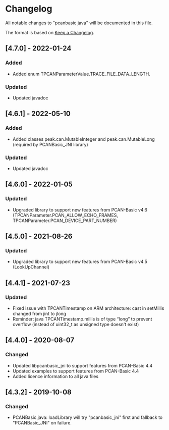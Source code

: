 ﻿# Changelog
All notable changes to "pcanbasic java" will be documented in this file.

The format is based on [Keep a Changelog](https://keepachangelog.com/en/1.0.0/).

## [4.7.0] - 2022-01-24
### Added
- Added enum TPCANParameterValue.TRACE_FILE_DATA_LENGTH.
### Updated
- Updated javadoc

## [4.6.1] - 2022-05-10
### Added
- Added classes peak.can.MutableInteger and peak.can.MutableLong (required by PCANBasic_JNI library)
### Updated
- Updated javadoc

## [4.6.0] - 2022-01-05
### Updated
- Upgraded library to support new features from PCAN-Basic v4.6 (TPCANParameter.PCAN_ALLOW_ECHO_FRAMES, TPCANParameter.PCAN_DEVICE_PART_NUMBER)

## [4.5.0] - 2021-08-26
### Updated
- Upgraded library to support new features from PCAN-Basic v4.5 (LookUpChannel)

## [4.4.1] - 2021-07-23
### Updated
- Fixed issue with TPCANTimestamp on ARM architecture: cast in setMillis changed from jint to jlong 
- Reminder: java TPCANTimestamp.millis is of type “long” to prevent overflow (instead of uint32_t as unsigned type doesn't exist)

## [4.4.0] - 2020-08-07
### Changed
- Updated libpcanbasic_jni to support features from PCAN-Basic 4.4
- Updated examples to support features from PCAN-Basic 4.4
- Added licence information to all java files

## [4.3.2] - 2019-10-08
### Changed
- PCANBasic.java: loadLibrary will try "pcanbasic_jni" first and fallback to "PCANBasic_JNI" on failure.